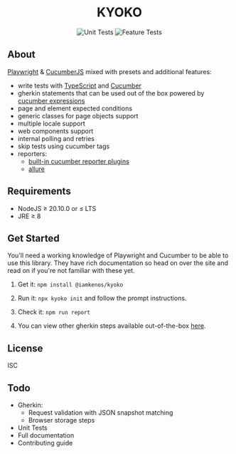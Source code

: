 <!-- markdownlint-disable MD033 -->
<h1 align="center">KYOKO</h1>

<!-- TODO: CHANGE THIS -->
<p align="center" width="100%">
  <img alt="Unit Tests" src="https://github.com/iamkenos/kyoko/actions/workflows/unit-tests.yml/badge.svg">
  <img alt="Feature Tests" src="https://github.com/iamkenos/kyoko/actions/workflows/feature-tests.yml/badge.svg">
  <br/>
  <a href="https://www.npmjs.com/package/@iamkenos/kyoko?activeTab=readme" target="_blank">
    <img alt="" src="https://img.shields.io/npm/v/@iamkenos/kyoko?logo=npm&logoColor=red&color=red">
  </a>
</p>

## About

[Playwright](https://playwright.dev/) & [CucumberJS](https://cucumber.io/docs/installation/javascript/) mixed with presets and additional features:

- write tests with [TypeScript](https://www.typescriptlang.org/docs/handbook/modules.html) and [Cucumber](https://cucumber.io/docs/guides/overview/)
- gherkin statements that can be used out of the box powered by [cucumber expressions](https://github.com/cucumber/cucumber-expressions)
- page and element expected conditions
- generic classes for page objects support
- multiple locale support
- web components support
- internal polling and retries
- skip tests using cucumber tags
- reporters:
  - [built-in cucumber reporter plugins](https://cucumber.io/docs/cucumber/reporting/?sbsearch=reporting&lang=javascript)
  - [allure](https://allurereport.org/docs/cucumberjs/)

## Requirements

- NodeJS ≥ 20.10.0 or ≤ LTS
- JRE ≥ 8

## Get Started

You'll need a working knowledge of Playwright and Cucumber to be able to use this library. They have rich documentation so head on over the site and read on if you're not familiar with these yet.

1. Get it: `npm install @iamkenos/kyoko`

2. Run it: `npx kyoko init` and follow the prompt instructions.

3. Check it: `npm run report`

4. You can view other gherkin steps available out-of-the-box [here](./demo/test/features).

## License

ISC

## Todo

- Gherkin:
  - Request validation with JSON snapshot matching
  - Browser storage steps
- Unit Tests
- Full documentation
- Contributing guide
